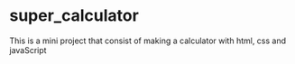 # super_calculator
This is a mini project that consist of making a calculator with html, css and javaScript
